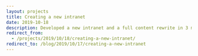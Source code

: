 ```yaml
---
layout: projects
title: Creating a new intranet
date: 2019-10-18
description: Developed a new intranet and a full content rewrite in 3 months
redirect_from:
  - /projects/2019/10/18/creating-a-new-intranet/
redirect_to: /blog/2019/10/17/creating-a-new-intranet
---
```

